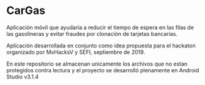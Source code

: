 # CarGas
Aplicación móvil que ayudaría a reducir el tiempo de espera en las filas de las gasolineras y evitar fraudes por clonación de tarjetas bancarias.

Aplicación desarrollada en conjunto como idea propuesta para el hackaton organizado por MxHacksV y SEFI, septiembre de 2019.

En este repositorio se almacenan unicamente los archivos que no estan protegidos contra lectura y el proyecto se desarrolló plenamente en Android Studio v3.1.4
